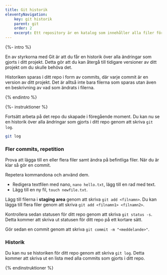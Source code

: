 ```yaml
---
title: Git historik
eleventyNavigation:
    key: git historik
    parent: git
    order: 2
    excerpt: Ett repository är en katalog som innehåller alla filer för ett projekt.
---
```


{%- intro %}

En av styrkorna med Git är att du får en historik över alla ändringar som gjorts i ditt projekt. Detta gör att du kan återgå till tidigare versioner av ditt projekt om du skulle behöva det.

Historiken sparas i ditt repo i form av commits, där varje commit är en version av ditt projekt. Det är alltså inte bara filerna som sparas utan även en beskrivning av vad som ändrats i filerna.

{% endintro %}

{%- instruktioner %}

Fortsätt arbeta på det repo du skapade i föregående moment. Du kan nu se en historik över alla ändringar som gjorts i ditt repo genom att skriva `git log`.

```bash
git log
```

### Fler commits, repetition

Prova att lägga till en eller flera filer samt ändra på befintliga filer. När du är klar så gör en commit.

Repetera kommandona och använd dem.

-   Redigera textfilen med nano, `nano hello.txt`, lägg till en rad med text.
-   Lägg till en ny fil, `touch newfile.txt`.

Lägg till filerna i **staging area** genom att skriva `git add <filnamn>`. Du kan lägga till flera filer genom att skriva `git add <filnamn1> <filnamn2>`.

Kontrollera sedan statusen för ditt repo genom att skriva `git status -s`. Detta kommer att skriva ut statusen för ditt repo på ett kortare sätt.

Gör sedan en commit genom att skriva `git commit -m "<meddelande>"`.

### Historik

Du kan nu se historiken för ditt repo genom att skriva `git log`. Detta kommer att skriva ut en lista med alla commits som gjorts i ditt repo.

{% endinstruktioner %}
